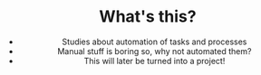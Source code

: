 <h1 align="center"> What's this? </h1>

<ul align="center">
    <li> Studies about automation of tasks and processes </li>
    <li> Manual stuff is boring so, why not automated them? </li>
    <li> This will later be turned into a project!</li>
</ul>